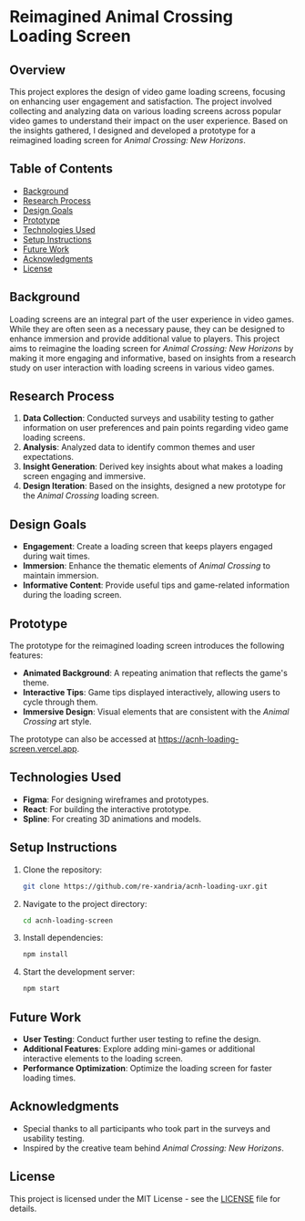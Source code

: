 # Reimagined Animal Crossing Loading Screen

## Overview

This project explores the design of video game loading screens, focusing on enhancing user engagement and satisfaction. The project involved collecting and analyzing data on various loading screens across popular video games to understand their impact on the user experience. Based on the insights gathered, I designed and developed a prototype for a reimagined loading screen for *Animal Crossing: New Horizons*.

## Table of Contents

- [Background](#background)
- [Research Process](#research-process)
- [Design Goals](#design-goals)
- [Prototype](#prototype)
- [Technologies Used](#technologies-used)
- [Setup Instructions](#setup-instructions)
- [Future Work](#future-work)
- [Acknowledgments](#acknowledgments)
- [License](#license)

## Background

Loading screens are an integral part of the user experience in video games. While they are often seen as a necessary pause, they can be designed to enhance immersion and provide additional value to players. This project aims to reimagine the loading screen for *Animal Crossing: New Horizons* by making it more engaging and informative, based on insights from a research study on user interaction with loading screens in various video games.

## Research Process

1. **Data Collection**: Conducted surveys and usability testing to gather information on user preferences and pain points regarding video game loading screens.
2. **Analysis**: Analyzed data to identify common themes and user expectations.
3. **Insight Generation**: Derived key insights about what makes a loading screen engaging and immersive.
4. **Design Iteration**: Based on the insights, designed a new prototype for the *Animal Crossing* loading screen.

## Design Goals

- **Engagement**: Create a loading screen that keeps players engaged during wait times.
- **Immersion**: Enhance the thematic elements of *Animal Crossing* to maintain immersion.
- **Informative Content**: Provide useful tips and game-related information during the loading screen.

## Prototype

The prototype for the reimagined loading screen introduces the following features:

- **Animated Background**: A repeating animation that reflects the game's theme.
- **Interactive Tips**: Game tips displayed interactively, allowing users to cycle through them.
- **Immersive Design**: Visual elements that are consistent with the *Animal Crossing* art style.

The prototype can also be accessed at https://acnh-loading-screen.vercel.app.

## Technologies Used

- **Figma**: For designing wireframes and prototypes.
- **React**: For building the interactive prototype.
- **Spline**: For creating 3D animations and models.

## Setup Instructions

1. Clone the repository:
    ```bash
    git clone https://github.com/re-xandria/acnh-loading-uxr.git
    ```
2. Navigate to the project directory:
    ```bash
    cd acnh-loading-screen
    ```
3. Install dependencies:
    ```bash
    npm install
    ```
4. Start the development server:
    ```bash
    npm start
    ```

## Future Work

- **User Testing**: Conduct further user testing to refine the design.
- **Additional Features**: Explore adding mini-games or additional interactive elements to the loading screen.
- **Performance Optimization**: Optimize the loading screen for faster loading times.

## Acknowledgments

- Special thanks to all participants who took part in the surveys and usability testing.
- Inspired by the creative team behind *Animal Crossing: New Horizons*.

## License

This project is licensed under the MIT License - see the [LICENSE](LICENSE) file for details.
